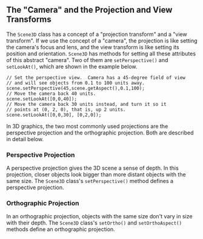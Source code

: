 ## The "Camera" and the Projection and View Transforms

The `Scene3D` class has a concept of a "projection transform" and a "view transform". If we use the concept of a "camera", the projection is like setting the camera's focus and lens, and the view transform is like setting its position and orientation. `Scene3D` has methods for setting all these attributes of this abstract "camera". Two of them are `setPerspective()` and `setLookAt()`, which are shown in the example below.

    // Set the perspective view.  Camera has a 45-degree field of view
    // and will see objects from 0.1 to 100 units away.
    scene.setPerspective(45,scene.getAspect(),0.1,100);
    // Move the camera back 40 units.
    scene.setLookAt([0,0,40]);
    // Move the camera back 30 units instead, and turn it so it
    // points at (0, 2, 0), that is, up 2 units.
    scene.setLookAt([0,0,30], [0,2,0]);

In 3D graphics, the two most commonly used projections are the perspective projection and the orthographic projection.  Both are described in detail below.

### Perspective Projection

A perspective projection gives the 3D scene a sense of depth.  In this projection, closer objects look bigger than more distant objects with the same size.  The `Scene3D` class's `setPerspective()` method defines a perspective projection.

### Orthographic Projection

In an orthographic projection, objects with the same size don't vary in size with their depth.  The `Scene3D` class's `setOrtho()` and `setOrthoAspect()` methods define an orthographic projection.
